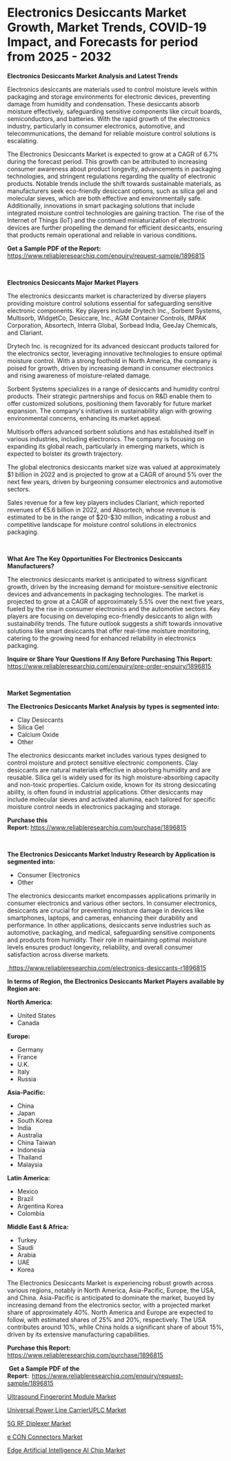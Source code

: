 <p><h1>Electronics Desiccants Market Growth, Market Trends, COVID-19 Impact, and Forecasts for period from 2025 - 2032</h1></p><p><strong>Electronics Desiccants Market Analysis and Latest Trends</strong></p>
<p><p>Electronics desiccants are materials used to control moisture levels within packaging and storage environments for electronic devices, preventing damage from humidity and condensation. These desiccants absorb moisture effectively, safeguarding sensitive components like circuit boards, semiconductors, and batteries. With the rapid growth of the electronics industry, particularly in consumer electronics, automotive, and telecommunications, the demand for reliable moisture control solutions is escalating.</p><p>The Electronics Desiccants Market is expected to grow at a CAGR of 6.7% during the forecast period. This growth can be attributed to increasing consumer awareness about product longevity, advancements in packaging technologies, and stringent regulations regarding the quality of electronic products. Notable trends include the shift towards sustainable materials, as manufacturers seek eco-friendly desiccant options, such as silica gel and molecular sieves, which are both effective and environmentally safe. Additionally, innovations in smart packaging solutions that include integrated moisture control technologies are gaining traction. The rise of the Internet of Things (IoT) and the continued miniaturization of electronic devices are further propelling the demand for efficient desiccants, ensuring that products remain operational and reliable in various conditions.</p></p>
<p><strong>Get a Sample PDF of the Report:&nbsp;</strong> <a href="https://www.reliableresearchiq.com/enquiry/request-sample/1896815?utm_campaign=2243&utm_medium=2&utm_source=Github&utm_content=ia&utm_term=04022025&utm_id=electronics-desiccants">https://www.reliableresearchiq.com/enquiry/request-sample/1896815</a></p>
<p>&nbsp;</p>
<p><strong>Electronics Desiccants Major Market Players</strong></p>
<p><p>The electronics desiccants market is characterized by diverse players providing moisture control solutions essential for safeguarding sensitive electronic components. Key players include Drytech Inc., Sorbent Systems, Multisorb, WidgetCo, Desiccare, Inc., AGM Container Controls, IMPAK Corporation, Absortech, Interra Global, Sorbead India, GeeJay Chemicals, and Clariant.</p><p>Drytech Inc. is recognized for its advanced desiccant products tailored for the electronics sector, leveraging innovative technologies to ensure optimal moisture control. With a strong foothold in North America, the company is poised for growth, driven by increasing demand in consumer electronics and rising awareness of moisture-related damage.</p><p>Sorbent Systems specializes in a range of desiccants and humidity control products. Their strategic partnerships and focus on R&D enable them to offer customized solutions, positioning them favorably for future market expansion. The company's initiatives in sustainability align with growing environmental concerns, enhancing its market appeal.</p><p>Multisorb offers advanced sorbent solutions and has established itself in various industries, including electronics. The company is focusing on expanding its global reach, particularly in emerging markets, which is expected to bolster its growth trajectory.</p><p>The global electronics desiccants market size was valued at approximately $1 billion in 2022 and is projected to grow at a CAGR of around 5% over the next few years, driven by burgeoning consumer electronics and automotive sectors.</p><p>Sales revenue for a few key players includes Clariant, which reported revenues of €5.6 billion in 2022, and Absortech, whose revenue is estimated to be in the range of $20-$30 million, indicating a robust and competitive landscape for moisture control solutions in electronics packaging.</p></p>
<p>&nbsp;</p>
<p><strong>What Are The Key Opportunities For Electronics Desiccants Manufacturers?</strong></p>
<p><p>The electronics desiccants market is anticipated to witness significant growth, driven by the increasing demand for moisture-sensitive electronic devices and advancements in packaging technologies. The market is projected to grow at a CAGR of approximately 5.5% over the next five years, fueled by the rise in consumer electronics and the automotive sectors. Key players are focusing on developing eco-friendly desiccants to align with sustainability trends. The future outlook suggests a shift towards innovative solutions like smart desiccants that offer real-time moisture monitoring, catering to the growing need for enhanced reliability in electronics packaging.</p></p>
<p><strong>Inquire or Share Your Questions If Any Before Purchasing This Report:</strong> <a href="https://www.reliableresearchiq.com/enquiry/pre-order-enquiry/1896815?utm_campaign=2243&utm_medium=2&utm_source=Github&utm_content=ia&utm_term=04022025&utm_id=electronics-desiccants">https://www.reliableresearchiq.com/enquiry/pre-order-enquiry/1896815</a></p>
<p>&nbsp;</p>
<p><strong>Market Segmentation</strong></p>
<p><strong>The Electronics Desiccants Market Analysis by types is segmented into:</strong></p>
<p><ul><li>Clay Desiccants</li><li>Silica Gel</li><li>Calcium Oxide</li><li>Other</li></ul></p>
<p><p>The electronics desiccants market includes various types designed to control moisture and protect sensitive electronic components. Clay desiccants are natural materials effective in absorbing humidity and are reusable. Silica gel is widely used for its high moisture-absorbing capacity and non-toxic properties. Calcium oxide, known for its strong desiccating ability, is often found in industrial applications. Other desiccants may include molecular sieves and activated alumina, each tailored for specific moisture control needs in electronics packaging and storage.</p></p>
<p><strong>Purchase this Report:&nbsp;</strong><a href="https://www.reliableresearchiq.com/purchase/1896815?utm_campaign=2243&utm_medium=2&utm_source=Github&utm_content=ia&utm_term=04022025&utm_id=electronics-desiccants">https://www.reliableresearchiq.com/purchase/1896815</a></p>
<p>&nbsp;</p>
<p><strong>The Electronics Desiccants Market Industry Research by Application is segmented into:</strong></p>
<p><ul><li>Consumer Electronics</li><li>Other</li></ul></p>
<p><p>The electronics desiccants market encompasses applications primarily in consumer electronics and various other sectors. In consumer electronics, desiccants are crucial for preventing moisture damage in devices like smartphones, laptops, and cameras, enhancing their durability and performance. In other applications, desiccants serve industries such as automotive, packaging, and medical, safeguarding sensitive components and products from humidity. Their role in maintaining optimal moisture levels ensures product longevity, reliability, and overall consumer satisfaction across diverse markets.</p></p>
<p><a href="https://www.reliableresearchiq.com/electronics-desiccants-r1896815?utm_campaign=2243&utm_medium=2&utm_source=Github&utm_content=ia&utm_term=04022025&utm_id=electronics-desiccants">&nbsp;https://www.reliableresearchiq.com/electronics-desiccants-r1896815</a></p>
<p><strong>In terms of Region, the Electronics Desiccants Market Players available by Region are:</strong></p>
<p>
    <p> <strong> North America: </strong>
        <ul>
            <li>United States</li>
            <li>Canada</li>
        </ul>
        </p> 
    <p> <strong> Europe: </strong>
        <ul>
            <li>Germany</li>
            <li>France</li>
            <li>U.K.</li>
            <li>Italy</li>
            <li>Russia</li>
        </ul>
        </p> 
    <p> <strong> Asia-Pacific: </strong>
        <ul>
            <li>China</li>
            <li>Japan</li>
            <li>South Korea</li>
            <li>India</li>
            <li>Australia</li>
            <li>China Taiwan</li>
            <li>Indonesia</li>
            <li>Thailand</li>
            <li>Malaysia</li>
        </ul>
        </p> 
    <p> <strong> Latin America: </strong>
        <ul>
            <li>Mexico</li>
            <li>Brazil</li>
            <li>Argentina Korea</li>
            <li>Colombia</li>
        </ul>
        </p> 
    <p> <strong> Middle East & Africa: </strong>
        <ul>
            <li>Turkey</li>
            <li>Saudi</li>
            <li>Arabia</li>
            <li>UAE</li>
            <li>Korea</li>
        </ul>
    </p>
    </p>
<p><p>The Electronics Desiccants Market is experiencing robust growth across various regions, notably in North America, Asia-Pacific, Europe, the USA, and China. Asia-Pacific is anticipated to dominate the market, buoyed by increasing demand from the electronics sector, with a projected market share of approximately 40%. North America and Europe are expected to follow, with estimated shares of 25% and 20%, respectively. The USA contributes around 10%, while China holds a significant share of about 15%, driven by its extensive manufacturing capabilities.</p></p>
<p><strong>Purchase this Report: </strong><a href="https://www.reliableresearchiq.com/purchase/1896815?utm_campaign=2243&utm_medium=2&utm_source=Github&utm_content=ia&utm_term=04022025&utm_id=electronics-desiccants">https://www.reliableresearchiq.com/purchase/1896815</a></p>
<p>&nbsp;<strong>Get a Sample PDF of the Report:&nbsp;&nbsp;</strong><a href="https://www.reliableresearchiq.com/enquiry/request-sample/1896815?utm_campaign=2243&utm_medium=2&utm_source=Github&utm_content=ia&utm_term=04022025&utm_id=electronics-desiccants">https://www.reliableresearchiq.com/enquiry/request-sample/1896815</a></p>
<p><strong></strong></p>
<p><p><a href="https://www.linkedin.com/pulse/ultrasound-fingerprint-module-market-report-projected-52-kymae?utm_campaign=2243&utm_medium=2&utm_source=Github&utm_content=ia&utm_term=04022025&utm_id=electronics-desiccants">Ultrasound Fingerprint Module Market</a></p><p><a href="https://www.linkedin.com/pulse/in-depth-universal-power-line-carrieruplc-market-analysis-jpo6e?utm_campaign=2243&utm_medium=2&utm_source=Github&utm_content=ia&utm_term=04022025&utm_id=electronics-desiccants">Universal Power Line CarrierUPLC Market</a></p><p><a href="https://www.linkedin.com/pulse/key-trends-driving-5g-rf-diplexer-market-growth-13-cagr-2lyze?utm_campaign=2243&utm_medium=2&utm_source=Github&utm_content=ia&utm_term=04022025&utm_id=electronics-desiccants">5G RF Diplexer Market</a></p><p><a href="https://www.linkedin.com/pulse/e-con-connectors-market-size-global-industry-analysis-growth-rquze?utm_campaign=2243&utm_medium=2&utm_source=Github&utm_content=ia&utm_term=04022025&utm_id=electronics-desiccants">e CON Connectors Market</a></p><p><a href="https://www.linkedin.com/pulse/edge-artificial-intelligence-ai-chip-industry-forecast-q5fme?utm_campaign=2243&utm_medium=2&utm_source=Github&utm_content=ia&utm_term=04022025&utm_id=electronics-desiccants">Edge Artificial Intelligence AI Chip Market</a></p></p>